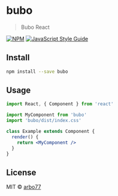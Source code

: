 # bubo

> Bubo React

[![NPM](https://img.shields.io/npm/v/bubo.svg)](https://www.npmjs.com/package/bubo) [![JavaScript Style Guide](https://img.shields.io/badge/code_style-standard-brightgreen.svg)](https://standardjs.com)

## Install

```bash
npm install --save bubo
```

## Usage

```jsx
import React, { Component } from 'react'

import MyComponent from 'bubo'
import 'bubo/dist/index.css'

class Example extends Component {
  render() {
    return <MyComponent />
  }
}
```

## License

MIT © [arbo77](https://github.com/arbo77)
